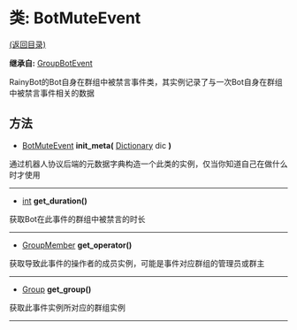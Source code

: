 # 类: BotMuteEvent  
[(返回目录)](README.md)  
  
**继承自:** [GroupBotEvent](GroupBotEvent.md)  
  
RainyBot的Bot自身在群组中被禁言事件类，其实例记录了与一次Bot自身在群组中被禁言事件相关的数据  
  
## 方法 
  
- [BotMuteEvent](BotMuteEvent.md) **init_meta(** [Dictionary](https://docs.godotengine.org/en/latest/classes/class_dictionary.html) dic **)**  
  
通过机器人协议后端的元数据字典构造一个此类的实例，仅当你知道自己在做什么时才使用  
  
---  
  
- [int](https://docs.godotengine.org/en/latest/classes/class_int.html) **get_duration()**  
  
获取Bot在此事件的群组中被禁言的时长  
  
---  
  
- [GroupMember](GroupMember.md) **get_operator()**  
  
获取导致此事件的操作者的成员实例，可能是事件对应群组的管理员或群主  
  
---  
  
- [Group](Group.md) **get_group()**  
  
获取此事件实例所对应的群组实例  
  
---  
  

